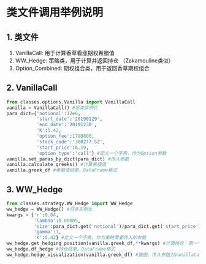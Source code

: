 # 类文件调用举例说明

## 1. 类文件

1. VanillaCall: 用于计算香草看涨期权希腊值
2. WW_Hedge: 策略类，用于计算并返回持仓 （Zakamouline类似）
3. Option_Combined: 期权组合类，用于返回香草期权组合



## 2. VanillaCall

```python
from classes.options.Vanilla import VanillaCall
vanilla = VanillaCall() #将类实例化
para_dict={'notional':12e6,
           'start_date':'20190129',
           'end_date':'20191230',
           'K':5.42,
           'option_fee':1780800,
           'stock_code':'300277.SZ',
           'start_price':6.19,
           'option_type':'call'} #定义一个字典，作为Option参数
vanilla.set_paras_by_dict(para_dict) #传入参数
vanilla.calculate_greeks() #计算希腊值
vanilla.greek_df #希腊值结果，DataFrame格式
```

## 3. WW_Hedge

```python
from classes.strategy.WW_Hedge import WW_Hedge
ww_hedge = WW_Hedge() #将类实例化
kwargs = {'r':0.04,
          'lambda':0.00005,
          'size':para_dict.get('notional')/para_dict.get('start_price'),
          'gamma':1,
          'K':5.42} #定义一个字典，作为策略需要传入的参数
ww_hedge.get_hedging_position(vanilla.greek_df,**kwargs) #计算持仓：第一个参数为上一个类VanillaCall计算的希腊值结果
ww_hedge.df_hedge #持仓结果，DataFrame格式
ww_hedge.hedge_visualization(vanilla.greek_df) #画图，传入参数为VanillaCall计算的希腊值结果
```



